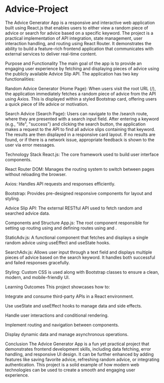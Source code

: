# Advice-Project
The Advice Generator App is a responsive and interactive web application built using React.js that enables users to either view a random piece of advice or search for advice based on a specific keyword. The project is a practical implementation of API integration, state management, user interaction handling, and routing using React Router. It demonstrates the ability to build a feature-rich frontend application that communicates with external services to deliver real-time content.

Purpose and Functionality
The main goal of the app is to provide an engaging user experience by fetching and displaying pieces of advice using the publicly available Advice Slip API. The application has two key functionalities:

Random Advice Generator (Home Page): When users visit the root URL (/), the application immediately fetches a random piece of advice from the API using Axios. This is displayed within a styled Bootstrap card, offering users a quick piece of life advice or motivation.

Search Advice (Search Page): Users can navigate to the /search route, where they are presented with a search input field. After entering a keyword (e.g., "life", "success") and clicking the search button, the application makes a request to the API to find all advice slips containing that keyword. The results are then displayed in a responsive card layout. If no results are found, or if there is a network issue, appropriate feedback is shown to the user via error messages.

Technology Stack
React.js: The core framework used to build user interface components.

React Router DOM: Manages the routing system to switch between pages without reloading the browser.

Axios: Handles API requests and responses efficiently.

Bootstrap: Provides pre-designed responsive components for layout and styling.

Advice Slip API: The external RESTful API used to fetch random and searched advice data.

Components and Structure
App.js: The root component responsible for setting up routing using <BrowserRouter> and defining routes using <Routes> and <Route>.

StaticAdv.js: A functional component that fetches and displays a single random advice using useEffect and useState hooks.

SearchAdv.js: Allows user input through a text field and displays multiple pieces of advice based on the search keyword. It handles both successful and failed responses gracefully.

Styling: Custom CSS is used along with Bootstrap classes to ensure a clean, modern, and mobile-friendly UI.

Learning Outcomes
This project showcases how to:

Integrate and consume third-party APIs in a React environment.

Use useState and useEffect hooks to manage data and side effects.

Handle user interactions and conditional rendering.

Implement routing and navigation between components.

Display dynamic data and manage asynchronous operations.

Conclusion
The Advice Generator App is a fun yet practical project that demonstrates frontend development skills, including data fetching, error handling, and responsive UI design. It can be further enhanced by adding features like saving favorite advice, refreshing random advice, or integrating authentication. This project is a solid example of how modern web technologies can be used to create a smooth and engaging user experience.
